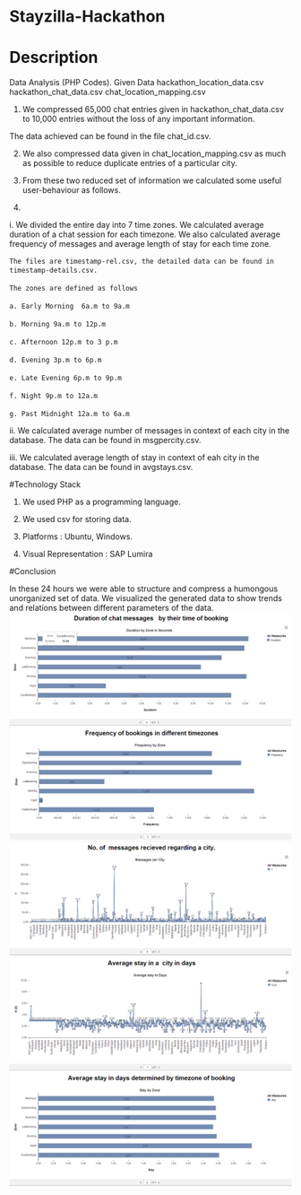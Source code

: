

# Stayzilla-Hackathon
# Description
Data Analysis (PHP Codes).
Given Data
hackathon_location_data.csv
hackathon_chat_data.csv
chat_location_mapping.csv

1. We compressed 65,000 chat entries given in hackathon_chat_data.csv to 10,000 entries without the loss of any important information.

  The data achieved can  be found in the file chat_id.csv.

2. We also compressed data given in chat_location_mapping.csv as much as possible to reduce duplicate entries of a particular city.

3. From these two reduced set of information we calculated some useful user-behaviour as follows.
4. 
  i. We divided the entire day into 7 time zones. We calculated average duration of a chat session for each timezone. We also calculated average frequency of messages and average length of stay for each time zone.

    The files are timestamp-rel.csv, the detailed data can be found in timestamp-details.csv. 
    
    The zones are defined as follows
    
    a. Early Morning  6a.m to 9a.m
    
    b. Morning 9a.m to 12p.m
    
    c. Afternoon 12p.m to 3 p.m
    
    d. Evening 3p.m to 6p.m
    
    e. Late Evening 6p.m to 9p.m
    
    f. Night 9p.m to 12a.m
    
    g. Past Midnight 12a.m to 6a.m
    
  ii. We calculated average number of messages in context of each city in the database. The data can be found in msgpercity.csv.
  
  iii. We calculated average length of stay in context of eah city in the database. The data can be found in avgstays.csv.

#Technology Stack

1. We used PHP as a programming language.

2. We used csv for storing data.

3. Platforms : Ubuntu, Windows.

4. Visual Representation : SAP Lumira

#Conclusion

In these 24 hours we were able to structure and compress a humongous unorganized set of data. We visualized the generated data to show trends and relations between different parameters of the data.
![:-(](https://github.com/zeeshan1112/Stayzilla-Hackathon/blob/master/visual%20slides/durperzone.png "durperzone")
![:-(](https://github.com/zeeshan1112/Stayzilla-Hackathon/blob/master/visual%20slides/freqperzone.png "freqperzone")
![:-(](https://github.com/zeeshan1112/Stayzilla-Hackathon/blob/master/visual%20slides/msgpercity.png "msgpercity")
![:-(](https://github.com/zeeshan1112/Stayzilla-Hackathon/blob/master/visual%20slides/staypercity.png "staypercity")
![:-(](https://github.com/zeeshan1112/Stayzilla-Hackathon/blob/master/visual%20slides/stayperzone.png "stayperzone")
